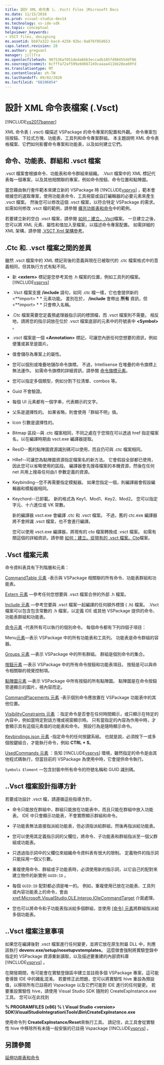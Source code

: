 ```yaml
---
title: 設計 XML 命令表 (。.Vsct) Files |Microsoft Docs
ms.date: 11/15/2016
ms.prod: visual-studio-dev14
ms.technology: vs-ide-sdk
ms.topic: conceptual
helpviewer_keywords:
- VSCT files, designing
ms.assetid: bb87a322-bac4-4258-92bc-9a876f05d653
caps.latest.revision: 28
ms.author: gregvanl
manager: jillfra
ms.openlocfilehash: 987536af051de4a66b3eccadb105fd98455ddf06
ms.sourcegitcommit: 6cfffa72af599a9d667249caaaa411bb28ea69fd
ms.translationtype: MT
ms.contentlocale: zh-TW
ms.lasthandoff: 09/02/2020
ms.locfileid: "68196854"
---
```

# <a name="designing-xml-command-table-vsct-files"></a>設計 XML 命令表檔案 (.Vsct)
[!INCLUDE[vs2017banner](../../includes/vs2017banner.md)]

XML 命令表 ( .vsct) 檔描述 VSPackage 的命令專案的配置和外觀。 命令專案包括按鈕、下拉式方塊、功能表、工具列和命令專案群組。 本主題說明 XML 命令表格檔案、它們如何影響命令專案和功能表，以及如何建立它們。  
  
## <a name="commands-menus-groups-and-the-vsct-file"></a>命令、功能表、群組和 .vsct 檔案  
 .vsct 檔案會根據命令、功能表和命令群組來組織。 .Vsct 檔案中的 XML 標記代表每一個專案，以及其他相關聯的專案，例如命令按鈕、命令位置和點陣圖。  
  
 當您藉由執行套件範本來建立新的 VSPackage 時 [!INCLUDE[vsprvs](../../includes/vsprvs-md.md)] ，範本會根據您的選取專案，使用功能表命令、工具視窗或自訂編輯器的必要元素來產生 .vsct 檔案。 然後您可以修改這個 .vsct 檔案，以符合特定 VSPackage 的需求。 如需如何修改 .vsct 檔的範例，請參閱 [擴充功能表和命令](../../extensibility/extending-menus-and-commands.md)中的範例。  
  
 若要建立新的空白 .vsct 檔案，請參閱 [如何：建立。.Vsct](../../extensibility/internals/how-to-create-a-dot-vsct-file.md)檔案。 一旦建立之後，您可以將 XML 元素、屬性和值加入至檔案，以描述命令專案配置。 如需詳細的 XML 架構，請參閱 [.VSCT Xml 架構參考](../../extensibility/vsct-xml-schema-reference.md)。  
  
## <a name="differences-between-ctc-and-vsct-files"></a>.Ctc 和. .vsct 檔案之間的差異  
 雖然 .vsct 檔案中的 XML 標記背後的意義與現在已被取代的 .ctc 檔案格式中的意義相同，但其執行方式有點不同。  
  
- 新 **\<extern>** 標記是您參考其他 .h 檔案的位置，例如工具列的檔案。 [!INCLUDE[vsprvs](../../includes/vsprvs-md.md)]  
  
- .Vsct 檔案支援 **/include** 語句，如同 .ctc 檔一樣，它也會提供新的 \<**import> * * 元素功能。 差別在於， **/include** 會帶出 **所有** 資訊，但 \<**import> * * 只會帶入名稱。  
  
- .Ctc 檔案需要您定義預處理器指示詞的標頭檔，而 .vsct 檔案則不需要。 相反地，請將您的指示詞放在位於 .vsct 檔案底部的元素中的符號表中 **\<Symbol>** 。  
  
- .vsct 檔案是一個 **\<Annotation>** 標記，可讓您內嵌任何您想要的資訊，例如便箋或甚至是圖片。  
  
- 值會儲存為專案上的屬性。  
  
- 您可以個別或堆疊地儲存命令旗標。  不過，Intellisense 在堆疊的命令旗標上無法運作。 如需命令旗標的詳細資訊，請參閱 [命令旗標元素](../../extensibility/command-flag-element.md)。  
  
- 您可以指定多個類型，例如分割下拉清單、combos 等。  
  
- Guid 不會驗證。  
  
- 每個 UI 元素都有一個字串，代表顯示的文字。  
  
- 父系是選擇性的。 如果省略，則會使用「群組不明」值。  
  
- Icon 引數是選擇性的。  
  
- Bitmap 區段--與 .ctc 檔案相同，不同之處在于您現在可以透過 href 指定檔案名，以在編譯時期由 vsct.exe 編譯器提取。  
  
- ResID--舊的點陣圖資源識別碼可以使用，而且仍可與 .ctc 檔案相同。  
  
- HRef--可讓您為點陣圖資源指定檔案名的新方法。 它會假設全部都已使用，因此您可以省略使用的區段。 編譯器會先搜尋檔案的本機資源，然後在任何 net 共用上搜尋任何由/I 參數定義的資源。  
  
- Keybinding--您不再需要指定模擬器。 如果您指定一個，則編譯器會假設編輯器和模擬器相同。  
  
- Keychord--已卸載。 新的格式為 Key1、Mod1、Key2、Mod2。  您可以指定字元、十六進位或 VK 常數。  
  
  新的編譯器 vsct.exe 會編譯 .ctc 和 .vsct 檔案。 不過，舊的 ctc.exe 編譯器將不會辨識 .vsct 檔案，也不會進行編譯。  
  
  您可以使用 vsct.exe 編譯器，將現有的 cto 檔案轉換成 .vsct 檔案。 如需有關這個的詳細資訊，請參閱 [如何：建立。從現有的 .vsct 檔案。Cto](../../misc/how-to-create-a-dot-vsct-file-from-an-existing-dot-cto-file.md)檔案。  
  
## <a name="the-vsct-file-elements"></a>.Vsct 檔案元素  
 命令資料表具有下列階層和元素：  
  
 [CommandTable 元素](../../extensibility/commandtable-element.md) -表示與 VSPackage 相關聯的所有命令、功能表群組和功能表。  
  
 [Extern 元素](../../extensibility/extern-element.md) —參考任何您想要與 .vsct 檔案合併的外部 .h 檔案。  
  
 [Include 元素](../../extensibility/include-element.md) —參考您要與 .vsct 檔案一起編譯的任何額外標頭 ( .h) 檔案。 .Vsct 檔案可以包含包含常數的 .h 檔案，以定義 IDE 或其他 VSPackage 提供的命令、功能表群組和功能表。  
  
 [命令元素](../../extensibility/commands-element.md) -代表所有可以執行的個別命令。 每個命令都有下列四個子項目：  
  
 Menu[元素](../../extensibility/menus-element.md)—表示 VSPackage 中的所有功能表和工具列。 功能表是命令群組的容器。  
  
 [Groups 元素](../../extensibility/groups-element.md) —表示 VSPackage 中的所有群組。 群組是個別命令的集合。  
  
 [按鈕元素](../../extensibility/buttons-element.md) —表示 VSPackage 中的所有命令按鈕和功能表項目。 按鈕是可以與命令相關聯的視覺控制項。  
  
 [點陣圖元素](../../extensibility/bitmaps-element.md) —表示 VSPackage 中所有按鈕的所有點陣圖。 點陣圖是在命令按鈕旁邊顯示的圖片，視內容而定。  
  
 [CommandPlacements 元素](../../extensibility/commandplacements-element.md) -表示個別命令應放置在 VSPackage 功能表中的其他位置。  
  
 [VisibilityConstraints 元素](../../extensibility/visibilityconstraints-element.md) ：指定命令是否會在任何時間顯示，或只顯示在特定的內容中，例如當特定對話方塊或視窗顯示時。 只有當指定的內容為作用中時，才會顯示具有這個元素值的功能表和命令。 預設行為是隨時顯示命令。  
  
 [Keybindings.json 元素](../../extensibility/keybindings-element.md) -指定命令的任何按鍵系結。 也就是說，必須按下一或多個按鍵組合，才能執行命令，例如 **CTRL + S**。  
  
 [UsedCommands 元素](../../extensibility/usedcommands-element.md) ：告知 [!INCLUDE[vsprvs](../../includes/vsprvs-md.md)] 環境，雖然指定的命令是由其他程式碼執行，但當目前的 VSPackage 為使用中時，它會提供命令執行。  
  
 `Symbols Element` —包含封裝中所有命令的符號名稱和 GUID 識別碼。  
  
## <a name="vsct-file-design-guidelines"></a>..Vsct 檔案設計指導方針  
 若要成功設計 .vsct 檔，請遵循這些指導方針。  
  
- 命令只能放在群組中，群組只能放在功能表中，而且只能在群組中放入功能表。 IDE 中只會顯示功能表，不會實際顯示群組和命令。  
  
- 子功能表無法直接指派給功能表，但必須指派給群組，然後再指派給功能表。  
  
- 您可以使用其定義指示詞的父欄位，將命令、子功能表和群組指派至一個父群組或功能表。  
  
- 只透過指示詞中的父欄位來組織命令資料表有很大的限制。 定義物件的指示詞只能採用一個父引數。  
  
- 重複使用命令、群組或子功能表時，必須使用新的指示詞，以它自己的配對來建立物件的新實例 `GUID:ID` 。  
  
- 每個 `GUID:ID` 配對都必須是唯一的。 例如，重複使用已放在功能表、工具列或內容功能表上的命令，會由 <xref:Microsoft.VisualStudio.OLE.Interop.IOleCommandTarget> 介面處理。  
  
- 您也可以將命令和子功能表指派給多個群組，並使用 [ [命令] 元素](../../extensibility/commands-element.md)將群組指派給多個功能表。  
  
## <a name="vsct-file-notes"></a>..Vsct 檔案注意事項  
 如果您在編譯後對 .vsct 檔案進行任何變更，並將它放在原生附屬 DLL 中，則應該執行 **devenv.exe/setup/nosetupvstemplates**。 這麼做會強制將實驗登錄中指定的 VSPackage 資源重新讀取，以及描述要重建的內部資料庫 [!INCLUDE[vsprvs](../../includes/vsprvs-md.md)] 。  
  
 在開發期間，有可能會在實驗登錄區中建立並註冊多個 VSPackage 專案，這可能會導致 IDE 中的雜亂混淆。 若要修正此問題，您可以將實驗性 hive 重設為預設值，以移除所有已註冊的 Vspackage 以及它們可能對 IDE 進行的任何變更。 若要重設實驗性 hive，請使用 Visual Studio SDK 隨附的 CreateExpInstance.exe 工具。 您可以在此找到  
  
 **% PROGRAMFILES (x86) % \ Visual Studio \<version> SDK\VisualStudioIntegration\Tools\Bin\CreateExpInstance.exe**  
  
 使用命令列 **CreateExpInstance/Reset**來執行工具。 請記住，此工具會從實驗性 hive 中移除所有未隨一般安裝的已註冊 Vspackage [!INCLUDE[vsprvs](../../includes/vsprvs-md.md)] 。  
  
## <a name="see-also"></a>另請參閱  
 [延伸功能表和命令](../../extensibility/extending-menus-and-commands.md)

